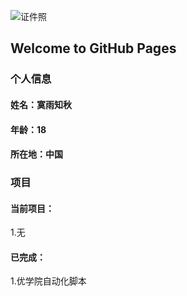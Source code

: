 ![证件照](/timg,jpg)

## Welcome to GitHub Pages

### 个人信息
#### 姓名：寞雨知秋
#### 年龄：18
#### 所在地：中国

### 项目
#### 当前项目：
1.无
#### 已完成：
1.优学院自动化脚本

